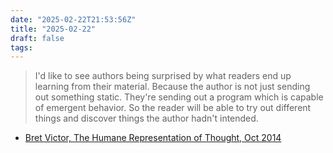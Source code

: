 ```yaml
---
date: "2025-02-22T21:53:56Z"
title: "2025-02-22"
draft: false
tags:
---
```


> I'd like to see authors being surprised by what readers end up learning from their material.
> Because the author is not just sending out something static.
> They're sending out a program which is capable of emergent behavior.
> So the reader will be able to try out different things and discover things the author hadn't intended.

- [Bret Victor,  The Humane Representation of Thought, Oct 2014](https://youtu.be/K89W4WyiRFI?feature=shared&t=2550)


